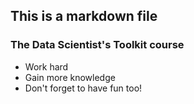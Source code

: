 ## This is a markdown file

### The Data Scientist's Toolkit course

* Work hard
* Gain more knowledge
* Don't forget to have fun too!

